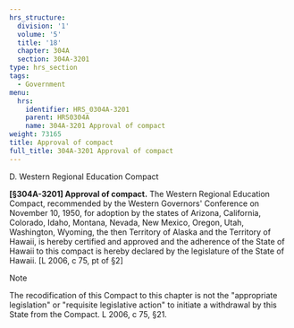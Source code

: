 ```yaml
---
hrs_structure:
  division: '1'
  volume: '5'
  title: '18'
  chapter: 304A
  section: 304A-3201
type: hrs_section
tags:
  - Government
menu:
  hrs:
    identifier: HRS_0304A-3201
    parent: HRS0304A
    name: 304A-3201 Approval of compact
weight: 73165
title: Approval of compact
full_title: 304A-3201 Approval of compact
---
```

D. Western Regional Education Compact

**[§304A-3201] Approval of compact.** The Western Regional Education Compact, recommended by the Western Governors' Conference on November 10, 1950, for adoption by the states of Arizona, California, Colorado, Idaho, Montana, Nevada, New Mexico, Oregon, Utah, Washington, Wyoming, the then Territory of Alaska and the Territory of Hawaii, is hereby certified and approved and the adherence of the State of Hawaii to this compact is hereby declared by the legislature of the State of Hawaii. [L 2006, c 75, pt of §2]

Note

The recodification of this Compact to this chapter is not the "appropriate legislation" or "requisite legislative action" to initiate a withdrawal by this State from the Compact. L 2006, c 75, §21.
